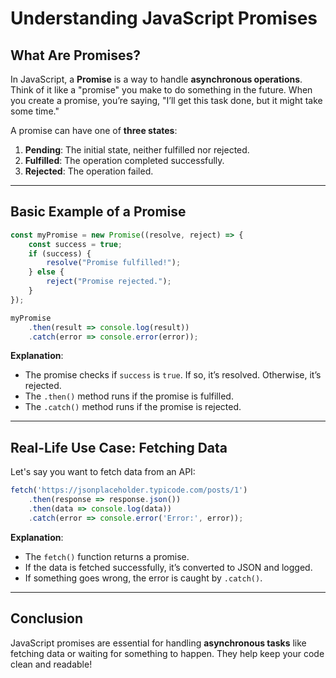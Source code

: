 
# Understanding JavaScript Promises

## What Are Promises?

In JavaScript, a **Promise** is a way to handle **asynchronous operations**. Think of it like a "promise" you make to do something in the future. When you create a promise, you’re saying, "I’ll get this task done, but it might take some time." 

A promise can have one of **three states**:
1. **Pending**: The initial state, neither fulfilled nor rejected.
2. **Fulfilled**: The operation completed successfully.
3. **Rejected**: The operation failed.

---

## Basic Example of a Promise

```javascript
const myPromise = new Promise((resolve, reject) => {
    const success = true;
    if (success) {
        resolve("Promise fulfilled!");
    } else {
        reject("Promise rejected.");
    }
});

myPromise
    .then(result => console.log(result))
    .catch(error => console.error(error));
```

**Explanation**:
- The promise checks if `success` is `true`. If so, it’s resolved. Otherwise, it’s rejected.
- The `.then()` method runs if the promise is fulfilled.
- The `.catch()` method runs if the promise is rejected.

---

## Real-Life Use Case: Fetching Data

Let's say you want to fetch data from an API:

```javascript
fetch('https://jsonplaceholder.typicode.com/posts/1')
    .then(response => response.json())
    .then(data => console.log(data))
    .catch(error => console.error('Error:', error));
```

**Explanation**:
- The `fetch()` function returns a promise.
- If the data is fetched successfully, it’s converted to JSON and logged.
- If something goes wrong, the error is caught by `.catch()`.

---

## Conclusion
JavaScript promises are essential for handling **asynchronous tasks** like fetching data or waiting for something to happen. They help keep your code clean and readable!
